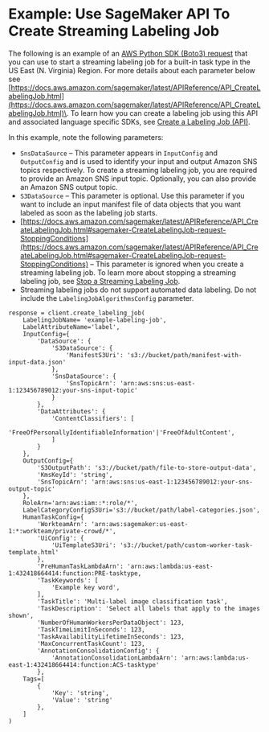 # Example: Use SageMaker API To Create Streaming Labeling Job<a name="sms-streaming-create-labeling-job-api"></a>

The following is an example of an [AWS Python SDK \(Boto3\) request](https://boto3.amazonaws.com/v1/documentation/api/latest/reference/services/sagemaker.html#SageMaker.Client.create_labeling_job) that you can use to start a streaming labeling job for a built\-in task type in the US East \(N\. Virginia\) Region\. For more details about each parameter below see [https://docs.aws.amazon.com/sagemaker/latest/APIReference/API_CreateLabelingJob.html](https://docs.aws.amazon.com/sagemaker/latest/APIReference/API_CreateLabelingJob.html)\. To learn how you can create a labeling job using this API and associated language specific SDKs, see [Create a Labeling Job \(API\)](https://docs.aws.amazon.com/sagemaker/latest/dg/sms-create-labeling-job-api.html)\.

In this example, note the following parameters:
+ `SnsDataSource` – This parameter appears in `InputConfig` and `OutputConfig` and is used to identify your input and output Amazon SNS topics respectively\. To create a streaming labeling job, you are required to provide an Amazon SNS input topic\. Optionally, you can also provide an Amazon SNS output topic\.
+ `S3DataSource` – This parameter is optional\. Use this parameter if you want to include an input manifest file of data objects that you want labeled as soon as the labeling job starts\.
+ [https://docs.aws.amazon.com/sagemaker/latest/APIReference/API_CreateLabelingJob.html#sagemaker-CreateLabelingJob-request-StoppingConditions](https://docs.aws.amazon.com/sagemaker/latest/APIReference/API_CreateLabelingJob.html#sagemaker-CreateLabelingJob-request-StoppingConditions) – This parameter is ignored when you create a streaming labeling job\. To learn more about stopping a streaming labeling job, see [Stop a Streaming Labeling Job](sms-streaming-stop-labeling-job.md)\.
+ Streaming labeling jobs do not support automated data labeling\. Do not include the `LabelingJobAlgorithmsConfig` parameter\.

```
response = client.create_labeling_job(
    LabelingJobName= 'example-labeling-job',
    LabelAttributeName='label',
    InputConfig={
        'DataSource': {
            'S3DataSource': {
                'ManifestS3Uri': 's3://bucket/path/manifest-with-input-data.json'
            },
            'SnsDataSource': {
                'SnsTopicArn': 'arn:aws:sns:us-east-1:123456789012:your-sns-input-topic'
            }
        },
        'DataAttributes': {
            'ContentClassifiers': [
                'FreeOfPersonallyIdentifiableInformation'|'FreeOfAdultContent',
            ]
        }
    },
    OutputConfig={
        'S3OutputPath': 's3://bucket/path/file-to-store-output-data',
        'KmsKeyId': 'string',
        'SnsTopicArn': 'arn:aws:sns:us-east-1:123456789012:your-sns-output-topic'
    },
    RoleArn='arn:aws:iam::*:role/*',
    LabelCategoryConfigS3Uri='s3://bucket/path/label-categories.json',
    HumanTaskConfig={
        'WorkteamArn': 'arn:aws:sagemaker:us-east-1:*:workteam/private-crowd/*',
        'UiConfig': {
            'UiTemplateS3Uri': 's3://bucket/path/custom-worker-task-template.html'
        },
        'PreHumanTaskLambdaArn': 'arn:aws:lambda:us-east-1:432418664414:function:PRE-tasktype,
        'TaskKeywords': [
            'Example key word',
        ],
        'TaskTitle': 'Multi-label image classification task',
        'TaskDescription': 'Select all labels that apply to the images shown',
        'NumberOfHumanWorkersPerDataObject': 123,
        'TaskTimeLimitInSeconds': 123,
        'TaskAvailabilityLifetimeInSeconds': 123,
        'MaxConcurrentTaskCount': 123,
        'AnnotationConsolidationConfig': {
            'AnnotationConsolidationLambdaArn': 'arn:aws:lambda:us-east-1:432418664414:function:ACS-tasktype'
        },
    Tags=[
        {
            'Key': 'string',
            'Value': 'string'
        },
    ]
)
```
